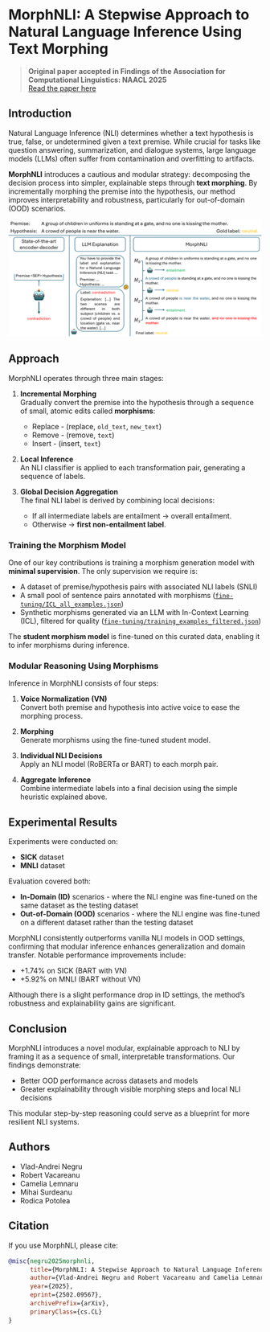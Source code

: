# MorphNLI: A Stepwise Approach to Natural Language Inference Using Text Morphing

> **Original paper accepted in Findings of the Association for Computational Linguistics: NAACL 2025**  
> [Read the paper here](https://arxiv.org/abs/2502.09567)

## Introduction

Natural Language Inference (NLI) determines whether a text hypothesis is true, false, or undetermined given a text premise. While crucial for tasks like question answering, summarization, and dialogue systems, large language models (LLMs) often suffer from contamination and overfitting to artifacts.

**MorphNLI** introduces a cautious and modular strategy: decomposing the decision process into simpler, explainable steps through **text morphing**. By incrementally morphing the premise into the hypothesis, our method improves interpretability and robustness, particularly for out-of-domain (OOD) scenarios.

![My Image](images/first_page_image.png)

## Approach

MorphNLI operates through three main stages:

1. **Incremental Morphing**  
   Gradually convert the premise into the hypothesis through a sequence of small, atomic edits called **morphisms**:
   - Replace - (replace, `old_text`, `new_text`)
   - Remove - (remove, `text`)
   - Insert - (insert, `text`)

2. **Local Inference**  
   An NLI classifier is applied to each transformation pair, generating a sequence of labels.

3. **Global Decision Aggregation**  
   The final NLI label is derived by combining local decisions:
   - If all intermediate labels are entailment → overall entailment.
   - Otherwise → **first non-entailment label**.

### Training the Morphism Model

One of our key contributions is training a morphism generation model with **minimal supervision**. The only supervision we require is:
- A dataset of premise/hypothesis pairs with associated NLI labels (SNLI)
- A small pool of sentence pairs annotated with morphisms ([`fine-tuning/ICL_all_examples.json`](fine-tuning/ICL_all_examples.json))
- Synthetic morphisms generated via an LLM with In-Context Learning (ICL), filtered for quality ([`fine-tuning/training_examples_filtered.json`](fine-tuning/training_examples_filtered.json))

The **student morphism model** is fine-tuned on this curated data, enabling it to infer morphisms during inference.

### Modular Reasoning Using Morphisms

Inference in MorphNLI consists of four steps:

1. **Voice Normalization (VN)**  
   Convert both premise and hypothesis into active voice to ease the morphing process.

2. **Morphing**  
   Generate morphisms using the fine-tuned student model.

3. **Individual NLI Decisions**  
   Apply an NLI model (RoBERTa or BART) to each morph pair.

4. **Aggregate Inference**  
   Combine intermediate labels into a final decision using the simple heuristic explained above.

## Experimental Results

Experiments were conducted on:
- **SICK** dataset
- **MNLI** dataset

Evaluation covered both:
- **In-Domain (ID)** scenarios - where the NLI engine was fine-tuned on the same dataset as the testing dataset
- **Out-of-Domain (OOD)** scenarios - where the NLI engine was fine-tuned on a different dataset rather than the testing dataset

MorphNLI consistently outperforms vanilla NLI models in OOD settings, confirming that modular inference enhances generalization and domain transfer. Notable performance improvements include:
- +1.74% on SICK (BART with VN)
- +5.92% on MNLI (BART without VN)

Although there is a slight performance drop in ID settings, the method’s robustness and explainability gains are significant.

## Conclusion

MorphNLI introduces a novel modular, explainable approach to NLI by framing it as a sequence of small, interpretable transformations. Our findings demonstrate:
- Better OOD performance across datasets and models
- Greater explainability through visible morphing steps and local NLI decisions

This modular step-by-step reasoning could serve as a blueprint for more resilient NLI systems.

## Authors

- Vlad-Andrei Negru
- Robert Vacareanu
- Camelia Lemnaru
- Mihai Surdeanu
- Rodica Potolea

## Citation

If you use MorphNLI, please cite:

```bibtex
@misc{negru2025morphnli,
      title={MorphNLI: A Stepwise Approach to Natural Language Inference Using Text Morphing}, 
      author={Vlad-Andrei Negru and Robert Vacareanu and Camelia Lemnaru and Mihai Surdeanu and Rodica Potolea},
      year={2025},
      eprint={2502.09567},
      archivePrefix={arXiv},
      primaryClass={cs.CL}
}
```
